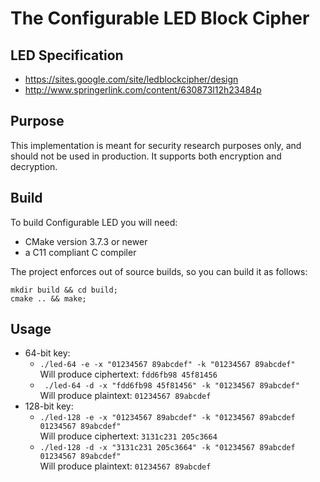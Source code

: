 # The Configurable LED Block Cipher

## LED Specification
- https://sites.google.com/site/ledblockcipher/design
- http://www.springerlink.com/content/630873l12h23484p

## Purpose
This implementation is meant for security research purposes only, and should
not be used in production. It supports both encryption and decryption.

## Build
To build Configurable LED you will need:
- CMake version 3.7.3 or newer
- a C11 compliant C compiler

The project enforces out of source builds, so you can build it as follows:
```
mkdir build && cd build;
cmake .. && make;
```

## Usage

- 64-bit key:
  - ``` ./led-64 -e -x "01234567 89abcdef" -k "01234567 89abcdef" ```  
    Will produce ciphertext: ```fdd6fb98 45f81456```
  - ``` ./led-64 -d -x "fdd6fb98 45f81456" -k "01234567 89abcdef"```  
    Will produce plaintext: ```01234567 89abcdef```
- 128-bit key:
  - ``` ./led-128 -e -x "01234567 89abcdef" -k "01234567 89abcdef 01234567 89abcdef" ```  
    Will produce ciphertext: ```3131c231 205c3664```
  - ``` ./led-128 -d -x "3131c231 205c3664" -k "01234567 89abcdef 01234567 89abcdef" ```  
    Will produce plaintext: ```01234567 89abcdef```
